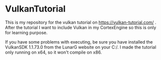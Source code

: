 # VulkanTutorial
This is my repository for the vulkan tutorial on https://vulkan-tutorial.com/ . After the tutorial I want to include Vulkan in my CortexEngine so this is only for learning purpose. 


If you have some problems with executing, be sure you have installed the VulkanSDK 1.1.73.0 from the LunarG website on your C:/. 
I made the tutorial only running on x64, so it won't compile on x86. 
